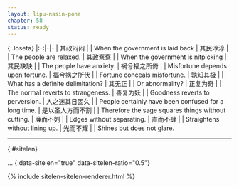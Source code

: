 ```yaml
---
layout: lipu-nasin-pona
chapter: 58
status: ready
---
```


{:.loseta}
|:-:|-|-
| 其政闷闷     |  | When the government is laid back
| 其民淳淳     |  | The people are relaxed.
| 其政察察     |  | When the government is nitpicking
| 其民缺缺     |  | The people have anxiety.
| 祸兮福之所倚 |  | Misfortune depends upon fortune.
| 福兮祸之所伏 |  | Fortune conceals misfortune.
| 孰知其极     |  | What has a definite delimitation?
| 其无正       |  | Or abnormality?
| 正复为奇     |  | The normal reverts to strangeness.
| 善复为妖     |  | Goodness reverts to perversion.
| 人之迷<wbr/>其日固久 |  | People certainly have been confused for a long time.
| 是以圣人方而不割     |  | Therefore the sage squares things without cutting.
| 廉而不刿     |  | Edges without separating.
| 直而不肆     |  | Straightens without lining up.
| 光而不耀     |  | Shines but does not glare.

-------
{:#sitelen}

...
{:data-sitelen="true" data-sitelen-ratio="0.5"}

{% include sitelen-sitelen-renderer.html %}
